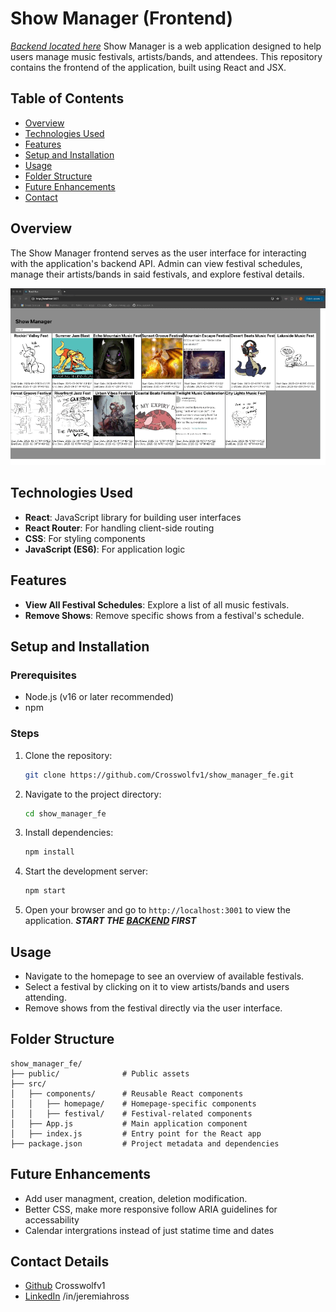 # Show Manager (Frontend)
*[Backend located here](https://github.com/Crosswolfv1/show_manager_be)*
Show Manager is a web application designed to help users manage music festivals, artists/bands, and attendees. This repository contains the frontend of the application, built using React and JSX.

## Table of Contents
- [Overview](#overview)
- [Technologies Used](#technologies-used)
- [Features](#features)
- [Setup and Installation](#setup-and-installation)
- [Usage](#usage)
- [Folder Structure](#folder-structure)
- [Future Enhancements](#future-enhancements)
- [Contact](#contact_details)

## Overview
The Show Manager frontend serves as the user interface for interacting with the application's backend API. Admin can view festival schedules, manage their artists/bands in said festivals, and explore festival details.

![Demo Gif](public/festivalgif.gif)

## Technologies Used
- **React**: JavaScript library for building user interfaces
- **React Router**: For handling client-side routing
- **CSS**: For styling components
- **JavaScript (ES6)**: For application logic

## Features
- **View All Festival Schedules**: Explore a list of all music festivals.
- **Remove Shows**: Remove specific shows from a festival's schedule.

## Setup and Installation

### Prerequisites
- Node.js (v16 or later recommended)
- npm 

### Steps
1. Clone the repository:
   ```bash
   git clone https://github.com/Crosswolfv1/show_manager_fe.git
   ```
2. Navigate to the project directory:
   ```bash
   cd show_manager_fe
   ```
3. Install dependencies:
   ```bash
   npm install
   ```
4. Start the development server:
   ```bash
   npm start
   ```
5. Open your browser and go to `http://localhost:3001` to view the application. ***START THE [BACKEND](https://github.com/Crosswolfv1/show_manager_be) FIRST***

## Usage
- Navigate to the homepage to see an overview of available festivals.
- Select a festival by clicking on it to view artists/bands and users attending.
- Remove shows from the festival directly via the user interface.

## Folder Structure
```
show_manager_fe/
├── public/              # Public assets
├── src/
│   ├── components/      # Reusable React components
│   │   ├── homepage/    # Homepage-specific components
│   │   ├── festival/    # Festival-related components
│   ├── App.js           # Main application component
│   ├── index.js         # Entry point for the React app
├── package.json         # Project metadata and dependencies
```

## Future Enhancements
- Add user managment, creation, deletion modification.
- Better CSS, make more responsive follow ARIA guidelines for accessability
- Calendar intergrations instead of just statime time and dates

## Contact Details
- [Github](https://github.com/Crosswolfv1) Crosswolfv1
- [LinkedIn](https://www.linkedin.com/in/jeremiahross/) /in/jeremiahross
